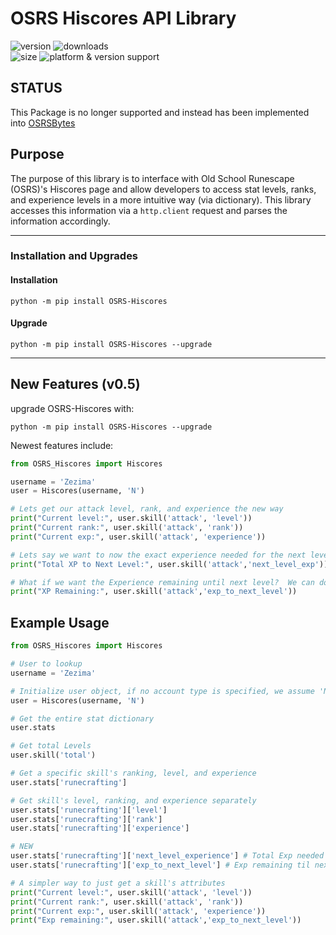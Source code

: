 # OSRS Hiscores API Library
![version](https://img.shields.io/pypi/v/OSRS-Hiscores?style=for-the-badge)
![downloads](https://img.shields.io/pypi/dm/OSRS-Hiscores?style=for-the-badge)<br>
![size](https://img.shields.io/github/languages/code-size/coffee-fueled-deadlines/osrs-hiscores?style=for-the-badge)
![platform & version support](https://img.shields.io/pypi/pyversions/OSRS-Hiscores?style=for-the-badge)

## STATUS
This Package is no longer supported and instead has been implemented into [OSRSBytes](https://github.com/Coffee-fueled-deadlines/OSRSBytes)

## Purpose
  The purpose of this library is to interface with Old School Runescape (OSRS)'s Hiscores page and allow developers to access stat levels, ranks, and experience levels in a more intuitive way (via dictionary).  This library accesses this information via a `http.client` request and parses the information accordingly.	
***

### __Installation and Upgrades__

#### Installation
```
python -m pip install OSRS-Hiscores
```
#### Upgrade
```
python -m pip install OSRS-Hiscores --upgrade
```
***

## New Features (v0.5)

upgrade OSRS-Hiscores with:
```
python -m pip install OSRS-Hiscores --upgrade
```

Newest features include:
```python
from OSRS_Hiscores import Hiscores

username = 'Zezima'
user = Hiscores(username, 'N')

# Lets get our attack level, rank, and experience the new way
print("Current level:", user.skill('attack', 'level'))
print("Current rank:", user.skill('attack', 'rank'))
print("Current exp:", user.skill('attack', 'experience'))

# Lets say we want to now the exact experience needed for the next level... simple
print("Total XP to Next Level:", user.skill('attack','next_level_exp'))

# What if we want the Experience remaining until next level?  We can do that too!
print("XP Remaining:", user.skill('attack','exp_to_next_level'))
```

## Example Usage
```Python
from OSRS_Hiscores import Hiscores

# User to lookup
username = 'Zezima'

# Initialize user object, if no account type is specified, we assume 'N'
user = Hiscores(username, 'N')

# Get the entire stat dictionary
user.stats

# Get total Levels
user.skill('total')

# Get a specific skill's ranking, level, and experience
user.stats['runecrafting']

# Get skill's level, ranking, and experience separately
user.stats['runecrafting']['level']
user.stats['runecrafting']['rank']
user.stats['runecrafting']['experience']

# NEW
user.stats['runecrafting']['next_level_experience'] # Total Exp needed for next level
user.stats['runecrafting']['exp_to_next_level'] # Exp remaining til next level

# A simpler way to just get a skill's attributes
print("Current level:", user.skill('attack', 'level'))
print("Current rank:", user.skill('attack', 'rank'))
print("Current exp:", user.skill('attack', 'experience'))
print("Exp remaining:", user.skill('attack','exp_to_next_level'))
```
